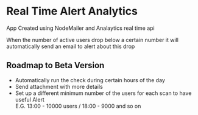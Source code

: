 <h1> Real Time Alert Analytics </h1>
<p> App Created using NodeMailer and Analaytics real time api </p>
<p> When the number of active users drop below a certain number it will automatically send an email to alert about this drop </p>

<h2> Roadmap to Beta Version </h2>
<ul>
    <li> 
        Automatically run the check during certain hours of the day 
    </li>
    <li>
        Send attachment with more details
    </li>
     <li>
        Set up a different minimum number of the users for each scan to have useful Alert <br>
        E.G. 13:00 - 10000 users / 18:00 - 9000 and so on
    </li>
</ul>
